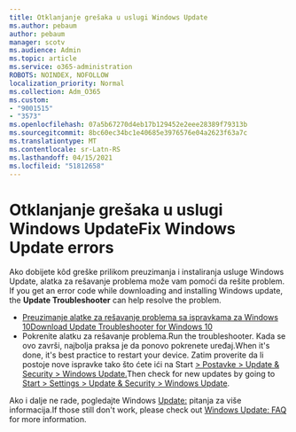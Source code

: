 ```yaml
---
title: Otklanjanje grešaka u uslugi Windows Update
ms.author: pebaum
author: pebaum
manager: scotv
ms.audience: Admin
ms.topic: article
ms.service: o365-administration
ROBOTS: NOINDEX, NOFOLLOW
localization_priority: Normal
ms.collection: Adm_O365
ms.custom:
- "9001515"
- "3573"
ms.openlocfilehash: 07a5b67270d4eb17b129452e2eee28389f79313b
ms.sourcegitcommit: 8bc60ec34bc1e40685e3976576e04a2623f63a7c
ms.translationtype: MT
ms.contentlocale: sr-Latn-RS
ms.lasthandoff: 04/15/2021
ms.locfileid: "51812658"
---
```

# <a name="fix-windows-update-errors"></a><span data-ttu-id="0560a-102">Otklanjanje grešaka u uslugi Windows Update</span><span class="sxs-lookup"><span data-stu-id="0560a-102">Fix Windows Update errors</span></span>

<span data-ttu-id="0560a-103">Ako dobijete kôd greške prilikom preuzimanja i instaliranja usluge Windows Update, alatka za rešavanje problema može vam pomoći da rešite problem. </span><span class="sxs-lookup"><span data-stu-id="0560a-103">If you get an error code while downloading and installing Windows update, the **Update Troubleshooter** can help resolve the problem.</span></span>

- [<span data-ttu-id="0560a-104">Preuzimanje alatke za rešavanje problema sa ispravkama za Windows 10</span><span class="sxs-lookup"><span data-stu-id="0560a-104">Download Update Troubleshooter for Windows 10</span></span>](https://support.microsoft.com/help/4027322/windows-update-troubleshooter)
- <span data-ttu-id="0560a-105">Pokrenite alatku za rešavanje problema.</span><span class="sxs-lookup"><span data-stu-id="0560a-105">Run the troubleshooter.</span></span> <span data-ttu-id="0560a-106">Kada se ovo završi, najbolja praksa je da ponovo pokrenete uređaj.</span><span class="sxs-lookup"><span data-stu-id="0560a-106">When it's done, it's best practice to restart your device.</span></span> <span data-ttu-id="0560a-107">Zatim proverite da li postoje nove ispravke tako što ćete ići na Start [> Postavke > Update & Security > Windows Update.](ms-settings:windowsupdate)</span><span class="sxs-lookup"><span data-stu-id="0560a-107">Then check for new updates by going to [Start > Settings > Update & Security > Windows Update](ms-settings:windowsupdate).</span></span>

<span data-ttu-id="0560a-108">Ako i dalje ne rade, pogledajte Windows [Update:](https://support.microsoft.com/help/12373/windows-update-faq) pitanja za više informacija.</span><span class="sxs-lookup"><span data-stu-id="0560a-108">If those still don't work, please check out [Windows Update: FAQ](https://support.microsoft.com/help/12373/windows-update-faq) for more information.</span></span>
